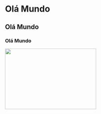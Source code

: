 # Olá Mundo
## Olá Mundo
### Olá Mundo 
<img height="200px" width="300px" src="https://github.com/EduardoL28/teste-workshop/assets/146947071/cdf44a6c-053a-40ca-898c-7bc3689af33e">
